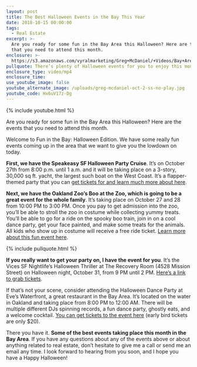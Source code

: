 ```yaml
---
layout: post
title: The Best Halloween Events in the Bay This Year
date: 2018-10-15 00:00:00
tags:
  - Real Estate
excerpt: >-
  Are you ready for some fun in the Bay Area this Halloween? Here are the events
  that you need to attend this month.
enclosure: >-
  https://s3.amazonaws.com/vyralmarketing/Greg+McDaniel/+Videos/Bay+Area+Real+Estate+Agent+-+The+Best+Halloween+Events+in+the+Bay+This+Year.mp4
pullquote: There’s plenty of Halloween events for you to enjoy this month.
enclosure_type: video/mp4
enclosure_time:
use_youtube_image: false
youtube_alternate_image: /uploads/greg-mcdaniel-oct-2-ss-no-play.jpg
youtube_code: Hx6uV17z-Dg
---
```


{% include youtube.html %}

Are you ready for some fun in the Bay Area this Halloween? Here are the events that you need to attend this month.

Welcome to Fun in the Bay: Halloween Edition. We have some really fun events coming up in the area that we want to give you the lowdown on today.

**First, we have the Speakeasy SF Halloween Party Cruise**. It’s on October 27th from 8:00 p.m. until 1 a.m. and it will be taking place on a 3-story, 30,000 sq ft. yacht, the largest such boat on the West Coast. It’s a flapper-themed party that you can [get tickets for and learn much more about here](https://www.eventbrite.com/e/speakeasy-sf-halloween-party-cruise-tickets-49208382597?aff=ebdssbdestsearch).

**Next, we have the Oakland Zoo’s Boo at the Zoo, which is going to be a great event for the whole family**. It’s taking place on October 27 and 28 from 10:00 PM to 3:00 PM. Once you pay to get admission into the zoo, you’ll be able to stroll the zoo in costume while collecting yummy treats. You’ll be able to go for a ride on the spooky boo train, join in on a cool dance party, get your face painted, and make some treats for the animals. All kids who show up in costume will receive a free ride ticket. [Learn more about this fun event here](http://www.oaklandzoo.org/programs-and-events/boo-at-the-zoo).

{% include pullquote.html %}

**If you really want to get your party on, I have the event for you**. It’s the Vices SF Nightlife’s Halloween Thriller at The Recovery Room (4528 Mission Street) on Halloween night, October 31, from 9 PM until 2 PM. [Here’s a link to grab tickets](https://www.eventbrite.com/e/halloween-thriller-tickets-50682360304?aff=ebdssbdestsearch).

If that’s not your scene, consider attending the Halloween Dance Party at Eve’s Waterfront, a great restaurant in the Bay Area. It’s located on the water in Oakland and taking place from 8:00 PM to 12:00 AM. There will be multiple different DJs spinning records, a fun dance party, ghostly eats, and a welcome cocktail. [You can get tickets to the event here](https://www.eventbrite.com/e/halloween-party-eves-waterfront-tickets-50499827343?aff=ebdssbdestsearch) (early bird tickets are only $20).

There you have it. **Some of the best events taking place this month in the Bay Area**. If you have any questions about any of the events above or about anything related to real estate, don’t hesitate to give me a call or send me an email any time. I look forward to hearing from you soon, and I hope you have a Happy Halloween!